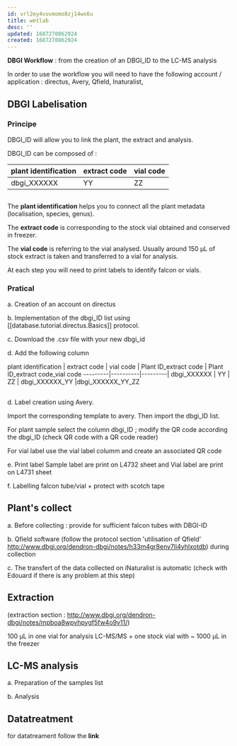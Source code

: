 ```yaml
---
id: vrl2ey4vuvmomo8zj14wx6u
title: wetlab
desc: ''
updated: 1687270862924
created: 1687270862924
---
```


**DBGI Workflow** : from the creation of an DBGI_ID to the LC-MS analysis

In order to use the workflow you will need to have the following account / application : directus, Avery, Qfield, Inaturalist,

## **DBGI Labelisation** ## 
  ### Principe 
  DBGI_ID will allow you to link the plant, the extract and analysis. 

  DBGI_ID can be composed of : 

  plant identification | extract code | vial code | 
---------|----------|---------|
 dbgi_XXXXXX | YY | ZZ |  

 ##
 
  The **plant identification** helps you to connect all the plant metadata (localisation, species, genus). 
  
  The **extract code** is corresponding to the stock vial obtained and conserved in freezer. 
  
  The **vial code** is referring to the vial analysed. Usually around 150 µL of stock extract is taken and transferred to a vial for analysis. 


  At each step you will need to print labels to identify falcon or vials. 


  ### Pratical 
  a. Creation of an account on directus  
  
  b. Implementation of the dbgi_ID list using [[database.tutorial.directus.Basics]] protocol. 
  
  c. Download the .csv file with your new dbgi_id 

  d. Add the following column 
 
 plant identification | extract code | vial code | Plant ID_extract code | Plant ID_extract code_vial code
---------|----------|---------|
 dbgi_XXXXXX | YY | ZZ |  dbgi_XXXXXX_YY |dbgi_XXXXXX_YY_ZZ 

  ##
  d. Label creation using Avery. 
  
  Import the corresponding template to avery. Then import  the dbgi_ID list. 

  For plant sample select the column dbgi_ID ; modify the QR code according the dbgi_ID (check QR code with a QR code reader)

  For vial label use the vial label columm and create an associated QR code

  e. Print label 
  Sample label are print on L4732 sheet and Vial label are print on L4731 sheet
  
  f. Labelling falcon tube/vial + protect with scotch tape 

## **Plant's collect** ##
   
  a. Before collecting : provide for sufficient falcon tubes with DBGI-ID 
  
  b. Qfield software (follow the protocol section 'utilisation of Qfield'  http://www.dbgi.org/dendron-dbgi/notes/h33m4gr8eny7li4yhlxotdb) during collection 
  
  c. The transfert of the data collected on iNaturalist is automatic (check with Edouard if there is any problem at this step)
  
## **Extraction** ## 
(extraction section : http://www.dbgi.org/dendron-dbgi/notes/mpboa8wpvhpygf5fw4o9v11/)
 
100 µL in one vial for analysis LC-MS/MS + one stock vial with ~ 1000 µL in the freezer 


## **LC-MS analysis** ##
  a. Preparation of the samples list 

  b. Analysis 


## **Datatreatment** ##
   for datatreament follow the **link** 